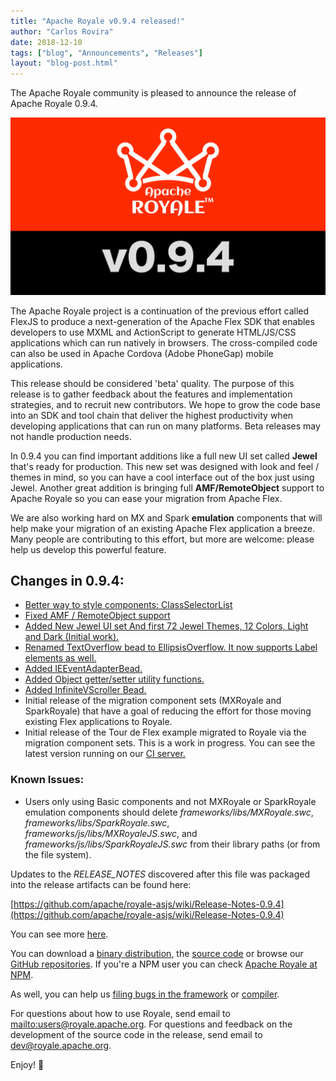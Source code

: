 ```yaml
---
title: "Apache Royale v0.9.4 released!"
author: "Carlos Rovira"
date: 2018-12-10
tags: ["blog", "Announcements", "Releases"]
layout: "blog-post.html"
---
```


The Apache Royale community is pleased to announce the release of Apache Royale 0.9.4.

![](/img/blog/release-0.9.4.png)

The Apache Royale project is a continuation of the previous effort called FlexJS to produce a next-generation of the Apache Flex SDK that enables developers to use MXML and ActionScript to generate HTML/JS/CSS applications which can run natively in browsers. The cross-compiled code can also be used in Apache Cordova (Adobe PhoneGap) mobile applications.

This release should be considered 'beta' quality. The purpose of this release is to gather feedback about the features and implementation strategies, and to recruit new contributors. We hope to grow the code base into an SDK and tool chain that deliver the highest productivity when developing applications that can run on many platforms. Beta releases may not handle production needs.

In 0.9.4 you can find important additions like a full new UI set called **Jewel** that's ready for production. This new set was designed with look and feel / themes in mind, so you can have a cool interface out of the box just using Jewel. Another great addition is bringing full **AMF/RemoteObject** support to Apache Royale so you can ease your migration from Apache Flex.

We are also working hard on MX and Spark **emulation** components that will help make your migration of an existing Apache Flex application a breeze. Many people are contributing to this effort, but more are welcome: please help us develop this powerful feature.

## Changes in 0.9.4:

- [Better way to style components: ClassSelectorList](https://github.com/apache/royale-asjs/issues/205)
- [Fixed AMF / RemoteObject support](https://github.com/apache/royale-asjs/issues/204)
- [Added New Jewel UI set And first 72 Jewel Themes, 12 Colors, Light and Dark (Initial work).](https://github.com/apache/royale-asjs/issues/154)
- [Renamed TextOverflow bead to EllipsisOverflow. It now supports Label elements as well.](https://github.com/apache/royale-asjs/issues/130)
- [Added IEEventAdapterBead.](https://github.com/apache/royale-asjs/issues/131)
- [Added Object getter/setter utility functions.](https://github.com/apache/royale-asjs/issues/132)
- [Added InfiniteVScroller Bead.](https://github.com/apache/royale-asjs/issues/134)
- Initial release of the migration component sets (MXRoyale and SparkRoyale) that have a goal of reducing the effort for those moving existing Flex applications to Royale.
- Initial release of the Tour de Flex example migrated to Royale via the migration component sets. This is a work in progress. You can see the latest version running on our [CI server.](http://apacheroyaleci.westus2.cloudapp.azure.com:8080/job/TourDeFlexMigration/lastSuccessfulBuild/artifact/examples/mxroyale/tourdeflexmodules/bin/js-debug/index.html)

### Known Issues:

- Users only using Basic components and not MXRoyale or SparkRoyale emulation components should delete _frameworks/libs/MXRoyale.swc_, _frameworks/libs/SparkRoyale.swc_, _frameworks/js/libs/MXRoyaleJS.swc_, and _frameworks/js/libs/SparkRoyaleJS.swc_ from their library paths (or from the file system).

Updates to the _RELEASE_NOTES_ discovered after this file was packaged into the release artifacts can be found here:

[https://github.com/apache/royale-asjs/wiki/Release-Notes-0.9.4](https://github.com/apache/royale-asjs/wiki/Release-Notes-0.9.4)


You can see more [here](https://github.com/apache/royale-asjs/blob/develop/RELEASE_NOTES.md).

You can download a [binary distribution](https://royale.apache.org/download/), the [source code](https://royale.apache.org/source-code/) or browse our [GitHub repositories](https://github.com/apache/royale-asjs/wiki/Apache-Royale-Source-Code-Repositories). If you're a NPM user you can check [Apache Royale at NPM](https://www.npmjs.com/org/apache-royale).

As well, you can help us [filing bugs in the framework](https://github.com/apache/royale-asjs/issues) or [compiler](https://github.com/apache/royale-compiler/issues).

For questions about how to use Royale, send email to [mailto:users@royale.apache.org](users@royale.apache.org).  For questions and feedback on the development of the source code in the release, send email to [dev@royale.apache.org](mailto:dev@royale.apache.org).

Enjoy! 🙂